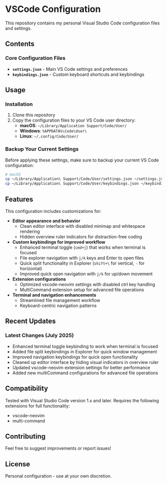 # VSCode Configuration

This repository contains my personal Visual Studio Code configuration files and settings.

## Contents

### Core Configuration Files
- **`settings.json`** - Main VS Code settings and preferences
- **`keybindings.json`** - Custom keyboard shortcuts and keybindings

## Usage

### Installation
1. Clone this repository
2. Copy the configuration files to your VS Code user directory:
   - **macOS**: `~/Library/Application Support/Code/User/`
   - **Windows**: `%APPDATA%\Code\User\`
   - **Linux**: `~/.config/Code/User/`

### Backup Your Current Settings
Before applying these settings, make sure to backup your current VS Code configuration:
```bash
# macOS
cp ~/Library/Application\ Support/Code/User/settings.json ~/settings.json.backup
cp ~/Library/Application\ Support/Code/User/keybindings.json ~/keybindings.json.backup
```

## Features

This configuration includes customizations for:
- **Editor appearance and behavior**
  - Clean editor interface with disabled minimap and whitespace rendering
  - Hidden overview ruler indicators for distraction-free coding
- **Custom keybindings for improved workflow**
  - Enhanced terminal toggle (`cmd+j`) that works when terminal is focused
  - File explorer navigation with `j/k` keys and Enter to open files
  - Quick split functionality in Explorer (`shift+\` for vertical, `-` for horizontal)
  - Improved quick open navigation with `j/k` for up/down movement
- **Extension configurations**
  - Optimized vscode-neovim settings with disabled ctrl key handling
  - MultiCommand extension setup for advanced file operations
- **Terminal and navigation enhancements**
  - Streamlined file management workflow
  - Keyboard-centric navigation patterns

## Recent Updates

### Latest Changes (July 2025)
- Enhanced terminal toggle keybinding to work when terminal is focused
- Added file split keybindings in Explorer for quick window management
- Improved navigation keybindings for quick open functionality
- Cleaned up editor interface by hiding visual indicators in overview ruler
- Updated vscode-neovim extension settings for better performance
- Added new multiCommand configurations for advanced file operations

## Compatibility

Tested with Visual Studio Code version 1.x and later.
Requires the following extensions for full functionality:
- vscode-neovim
- multi-command

## Contributing

Feel free to suggest improvements or report issues!

## License

Personal configuration - use at your own discretion.
